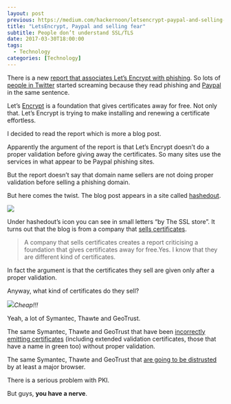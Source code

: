 ```yaml
---
layout: post
previous: https://medium.com/hackernoon/letsencrypt-paypal-and-selling-fear-21940474d387
title: "LetsEncrypt, Paypal and selling fear"
subtitle: People don’t understand SSL/TLS
date: 2017-03-30T18:00:00
tags:
  - Technology
categories: [Technology]
---
```


There is a new [report that associates Let’s Encrypt with phishing](https://www.thesslstore.com/blog/lets-encrypt-phishing/). So lots of [people in Twitter](https://twitter.com/search?q=paypal%20letsencrypt&src=typd) started screaming because they read phishing and [Paypal](https://hackernoon.com/tagged/paypal) in the same sentence.

Let’s [Encrypt](https://hackernoon.com/tagged/encrypt) is a foundation that gives certificates away for free. Not only that. Let’s Encrypt is trying to make installing and renewing a certificate effortless.

I decided to read the report which is more a blog post.

Apparently the argument of the report is that Let’s Encrypt doesn’t do a proper validation before giving away the certificates. So many sites use the services in what appear to be Paypal phishing sites.

But the report doesn’t say that domain name sellers are not doing proper validation before selling a phishing domain.

But here comes the twist. The blog post appears in a site called [hashedout](https://www.thesslstore.com/blog).

![](/img/1*QVMyAAojo9aW3qqaGLAVuw.png)

Under hashedout’s icon you can see in small letters “by The SSL store”. It turns out that the blog is from a company that [sells certificates](https://www.thesslstore.com/).

> A company that sells certificates creates a report criticising a foundation that gives certificates away for free.Yes. I know that they are different kind of certificates.

In fact the argument is that the certificates they sell are given only after a proper validation.

Anyway, what kind of certificates do they sell?

![](/img/1*cT5Txj1U0hU8tNcNdqP_QQ.png)_Cheap!!!_

Yeah, a lot of Symantec, Thawte and GeoTrust.

The same Symantec, Thawte and GeoTrust that have been [incorrectly emitting certificates](https://security.googleblog.com/2015/10/sustaining-digital-certificate-security.html) (including extended validation certificates, those that have a name in green too) without proper validation.

The same Symantec, Thawte and GeoTrust that [are going to be distrusted](https://groups.google.com/a/chromium.org/forum/#!topic/blink-dev/eUAKwjihhBs%5B1-25%5D) by at least a major browser.

There is a serious problem with PKI.

But guys, **you have a nerve**.
